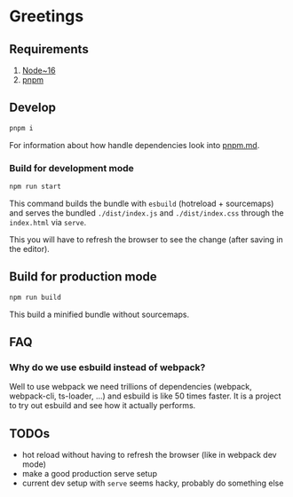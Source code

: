 # Greetings

## Requirements

1. [Node~16](https://nodejs.org/en/download/)
2. [pnpm](https://pnpm.io/installation)

## Develop

```sh
pnpm i
```

For information about how handle dependencies look into [pnpm.md](./pnpm.md).

### Build for development mode

```sh
npm run start
```

This command builds the bundle with `esbuild` (hotreload + sourcemaps) and serves the bundled `./dist/index.js` and `./dist/index.css` through the `index.html` via `serve`.

This you will have to refresh the browser to see the change (after saving in the editor).

## Build for production mode

```sh
npm run build
```

This build a minified bundle without sourcemaps.

## FAQ

### Why do we use esbuild instead of webpack?

Well to use webpack we need trillions of dependencies (webpack, webpack-cli, ts-loader, ...) and esbuild is like 50 times faster. It is a project to try out esbuild and see how it actually performs.

## TODOs

-   hot reload without having to refresh the browser (like in webpack dev mode)
-   make a good production serve setup
-   current dev setup with `serve` seems hacky, probably do something else
